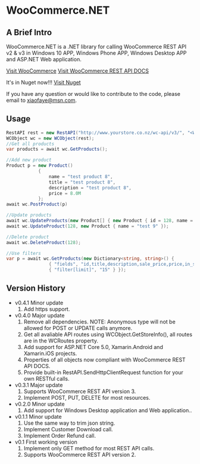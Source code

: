 ﻿WooCommerce.NET
======================

A Brief Intro
-------------------

WooCommerce.NET is a .NET library for calling WooCommerce REST API v2 & v3 in Windows 10 APP, Windows Phone APP, Windows Desktop APP and ASP.NET Web application.

[Visit WooCommerce](http://www.woothemes.com/woocommerce/)
[Visit WooCommerce REST API DOCS](http://woothemes.github.io/woocommerce-rest-api-docs/)

It's in Nuget now!!! 
[Visit Nuget](https://www.nuget.org/packages/WooCommerceNET)


If you have any question or would like to contribute to the code, please email to xiaofaye@msn.com.

Usage
-------------------

```cs
RestAPI rest = new RestAPI("http://www.yourstore.co.nz/wc-api/v3/", "<WooCommerce Key>", "<WooCommerce Secret");
WCObject wc = new WCObject(rest);
//Get all products
var products = await wc.GetProducts();

//Add new product
Product p = new Product()
            {
                name = "test product 8",
                title = "test product 8",
                description = "test product 8",
                price = 8.0M
            };
await wc.PostProduct(p)

//Update products
await wc.UpdateProducts(new Product[] { new Product { id = 128, name = "test 99" } });
await wc.UpdateProduct(128, new Product { name = "test 9" });

//Delete product
await wc.DeleteProduct(128);

//Use filters
var p = await wc.GetProducts(new Dictionary<string, string>() {
                { "fields", "id,title,description,sale_price,price,in_stock,short_description,average_rating,images" },
                { "filter[limit]", "15" } });


```

Version History
-------------------
* v0.4.1 Minor update
  1. Add https support.
* v0.4.0 Major update
  1. Remove all dependencies. NOTE: Anonymous type will not be allowed for POST or UPDATE calls anymore.
  2. Get all avaliable API routes using WCObject.GetStoreInfo(), all routes are in the WCRoutes property.
  3. Add support for ASP.NET Core 5.0, Xamarin.Android and Xamarin.iOS projects.
  4. Properties of all objects now compliant with WooCommerce REST API DOCS.
  5. Provide built-in RestAPI.SendHttpClientRequest function for your own RESTful calls.
* v0.3.1 Major update
  1. Supports WooCommerce REST API version 3.
  2. Implement POST, PUT, DELETE for most resources.
* v0.2.0 Minor update
  1. Add support for Windows Desktop application and Web application..
* v0.1.1 Minor update
  1. Use the same way to trim json string.
  2. Implement Customer Download call.
  3. Implement Order Refund call.
* v0.1 First working version
  1. Implement only GET method for most REST API calls.
  2. Supports WooCommerce REST API version 2.
